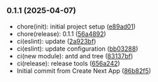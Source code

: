 ## <small>0.1.1 (2025-04-07)</small>

- chore(init): initial project setup ([e89ad01](https://github.com/ArcMichael/next-bootstrap/commit/e89ad01))
- chore(release): 0.1.1 ([56a4892](https://github.com/ArcMichael/next-bootstrap/commit/56a4892))
- ci(eslint): update ([2a923bf](https://github.com/ArcMichael/next-bootstrap/commit/2a923bf))
- ci(eslint): update configuration ([bb03288](https://github.com/ArcMichael/next-bootstrap/commit/bb03288))
- ci(new module): antd and tree ([83137bf](https://github.com/ArcMichael/next-bootstrap/commit/83137bf))
- ci(release): release tools ([656a242](https://github.com/ArcMichael/next-bootstrap/commit/656a242))
- Initial commit from Create Next App ([86b82f5](https://github.com/ArcMichael/next-bootstrap/commit/86b82f5))
